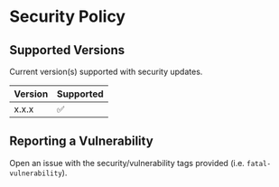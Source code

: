 # Security Policy

## Supported Versions

Current version(s) supported with security updates.

| Version | Supported          |
| ------- | ------------------ |
| x.x.x   | :white_check_mark: |

## Reporting a Vulnerability

Open an issue with the security/vulnerability tags provided (i.e. `fatal-vulnerability`).
